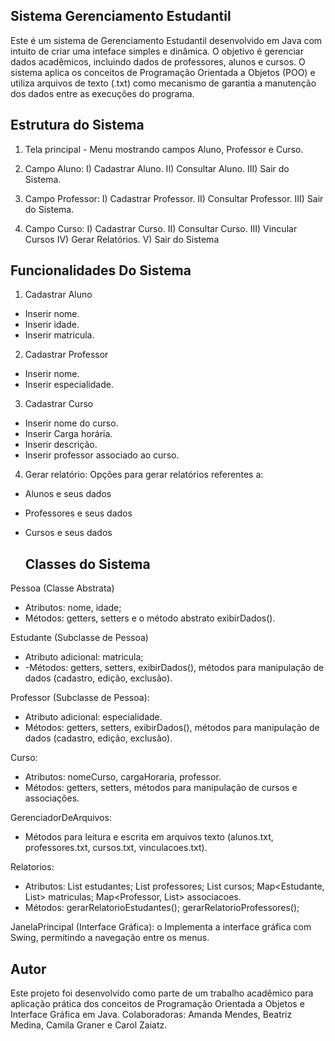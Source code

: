 
## Sistema Gerenciamento Estudantil
Este é um sistema de Gerenciamento Estudantil desenvolvido em Java com intuito de criar uma inteface simples e dinâmica. O objetivo é gerenciar dados acadêmicos, incluindo dados de professores, alunos e cursos. O sistema aplica os conceitos de Programação Orientada a Objetos (POO) e utiliza arquivos de texto (.txt) como mecanismo de garantia a manutenção dos dados entre as execuções do programa.



## Estrutura do Sistema 
1) Tela principal - Menu
   mostrando campos Aluno, Professor e Curso.

2) Campo Aluno:
   I) Cadastrar Aluno.
   II) Consultar Aluno.
   III) Sair do Sistema.

4) Campo Professor:
   I) Cadastrar Professor.
   II) Consultar Professor.
   III) Sair do Sistema.
   
5) Campo Curso:
   I) Cadastrar Curso.
   II) Consultar Curso.
   III) Vincular Cursos
   IV) Gerar Relatórios.
   V) Sair do Sistema


## Funcionalidades Do Sistema
1) Cadastrar Aluno
- Inserir nome. 
- Inserir idade.
- Inserir matricula.

 2) Cadastrar Professor
- Inserir nome. 
- Inserir especialidade.
  
 3) Cadastrar Curso
- Inserir nome do curso.
- Inserir Carga horária.
- Inserir descrição.
- Inserir professor associado ao curso.

4) Gerar relatório: Opções para gerar relatórios referentes a:
- Alunos e seus dados
- Professores e seus dados
- Cursos e seus dados

  ## Classes do Sistema
  
Pessoa (Classe Abstrata)
- Atributos: nome, idade;
- Métodos: getters, setters e o método abstrato exibirDados().


Estudante (Subclasse de Pessoa)
- Atributo adicional: matricula;
- -Métodos: getters, setters, exibirDados(), métodos para manipulação de
dados (cadastro, edição, exclusão).


 Professor (Subclasse de Pessoa):
- Atributo adicional: especialidade.
- Métodos: getters, setters, exibirDados(), métodos para manipulação de
dados (cadastro, edição, exclusão).


 Curso:
 - Atributos: nomeCurso, cargaHoraria, professor.
- Métodos: getters, setters, métodos para manipulação de cursos e
associações.


 GerenciadorDeArquivos:
-  Métodos para leitura e escrita em arquivos texto (alunos.txt,
professores.txt, cursos.txt, vinculacoes.txt).


 Relatorios:
- Atributos: List<Estudante> estudantes; List<Professor> professores;
List<Curso> cursos; Map<Estudante, List<Curso>> matriculas;
Map<Professor, List<Curso>> associacoes.
- Métodos: gerarRelatorioEstudantes(); gerarRelatorioProfessores();

  
 JanelaPrincipal (Interface Gráfica):
o Implementa a interface gráfica com Swing, permitindo a navegação entre
os menus.


## Autor
Este projeto foi desenvolvido como parte de um trabalho acadêmico para aplicação prática dos conceitos de Programação Orientada a Objetos e Interface Gráfica em Java. Colaboradoras: Amanda Mendes, Beatriz Medina, Camila Graner e Carol Zaiatz.
